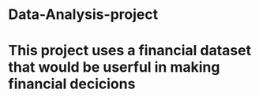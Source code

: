 # Data-Analysis-project
# This project uses a financial dataset that would be userful in making financial decicions

